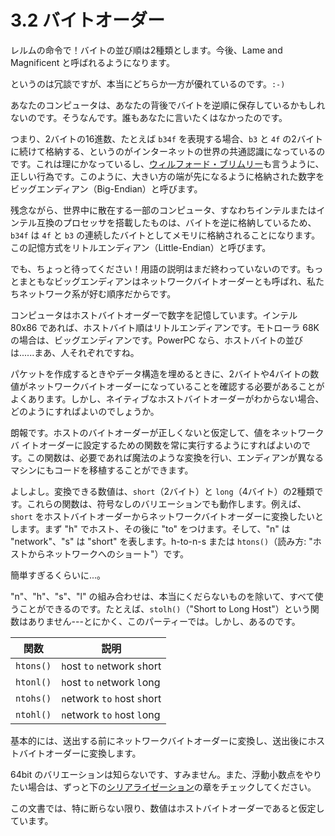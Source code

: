 # 3.2 バイトオーダー

レルムの命令で！バイトの並び順は2種類とします。今後、Lame and Magnificent と呼ばれるようになります。

というのは冗談ですが、本当にどちらか一方が優れているのです。`:-)`

あなたのコンピュータは、あなたの背後でバイトを逆順に保存しているかもしれないのです。そうなんです。誰もあなたに言いたくはなかったのです。

つまり、2バイトの16進数、たとえば `b34f` を表現する場合、`b3` と `4f` の2バイトに続けて格納する、というのがインターネットの世界の共通認識になっているのです。これは理にかなっているし、[ウィルフォード・ブリムリー](https://en.wikipedia.org/wiki/Wilford_Brimley)も言うように、正しい行為です。このように、大きい方の端が先になるように格納された数字をビッグエンディアン（Big-Endian）と呼びます。

残念ながら、世界中に散在する一部のコンピュータ、すなわちインテルまたはインテル互換のプロセッサを搭載したものは、バイトを逆に格納しているため、`b34f` は `4f` と `b3` の連続したバイトとしてメモリに格納されることになります。この記憶方式をリトルエンディアン（Little-Endian）と呼びます。

でも、ちょっと待ってください！用語の説明はまだ終わっていないのです。もっとまともなビッグエンディアンはネットワークバイトオーダーとも呼ばれ、私たちネットワーク系が好む順序だからです。

コンピュータはホストバイトオーダーで数字を記憶しています。インテル 80x86 であれば、ホストバイト順はリトルエンディアンです。モトローラ 68K の場合は、ビッグエンディアンです。PowerPC なら、ホストバイトの並びは......まあ、人それぞれですね。

パケットを作成するときやデータ構造を埋めるときに、2バイトや4バイトの数値がネットワークバイトオーダーになっていることを確認する必要があることがよくあります。しかし、ネイティブなホストバイトオーダーがわからない場合、どのようにすればよいのでしょうか。

朗報です。ホストのバイトオーダーが正しくないと仮定して、値をネットワークバ イトオーダーに設定するための関数を常に実行するようにすればよいのです。この関数は、必要であれば魔法のような変換を行い、エンディアンが異なるマシンにもコードを移植することができます。

よしよし。変換できる数値は、`short`（2バイト）と `long`（4バイト）の2種類です。これらの関数は、符号なしのバリエーションでも動作します。例えば、`short` をホストバイトオーダーからネットワークバイトオーダーに変換したいとします。まず "h" でホスト、その後に "to" をつけます。そして、"n" は "network"、"s" は "short" を表します。h-to-n-s または `htons()`（読み方: "ホストからネットワークへのショート"）です。

簡単すぎるくらいに...。

"n"、"h"、"s"、"l" の組み合わせは、本当にくだらないものを除いて、すべて使うことができるのです。たとえば、`stolh()`（"Short to Long Host"）という関数はありません---とにかく、このパーティーでは。しかし、あるのです。

| 関数      | 説明                          |
|-----------|-------------------------------|
| `htons()` | `h`ost `to` `n`etwork `s`hort |
| `htonl()` | `h`ost `to` `n`etwork `l`ong  |
| `ntohs()` | `n`etwork `to` `h`ost `s`hort |
| `ntohl()` | `n`etwork `to` `h`ost `l`ong  |

基本的には、送出する前にネットワークバイトオーダーに変換し、送出後にホストバイトオーダーに変換します。

64bit のバリエーションは知らないです、すみません。また、浮動小数点をやりたい場合は、ずっと下の[シリアライゼーション](../slightly-advanced-techniques/serialization-how-to-pack-data.md)の章をチェックしてください。

この文書では、特に断らない限り、数値はホストバイトオーダーであると仮定しています。
